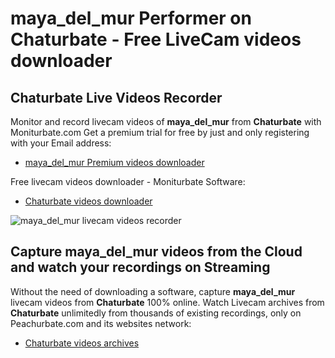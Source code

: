 # maya_del_mur Performer on Chaturbate - Free LiveCam videos downloader

## Chaturbate Live Videos Recorder

Monitor and record livecam videos of **maya_del_mur** from **Chaturbate** with Moniturbate.com
Get a premium trial for free by just and only registering with your Email address:
* [maya_del_mur Premium videos downloader](https://moniturbate.com/request-demo-licence-key.html)

Free livecam videos downloader - Moniturbate Software:
* [Chaturbate videos downloader](https://moniturbate.com/moniturbate-download-software.html)

![maya_del_mur livecam videos recorder](https://peachurnet.com/templates/moniturbate-software.png)


## Capture maya_del_mur videos from the Cloud and watch your recordings on Streaming

Without the need of downloading a software, capture **maya_del_mur** livecam videos from **Chaturbate** 100% online.
Watch Livecam archives from **Chaturbate** unlimitedly from thousands of existing recordings, only on Peachurbate.com and its websites network:
* [Chaturbate videos archives](https://peachurnet.com/)